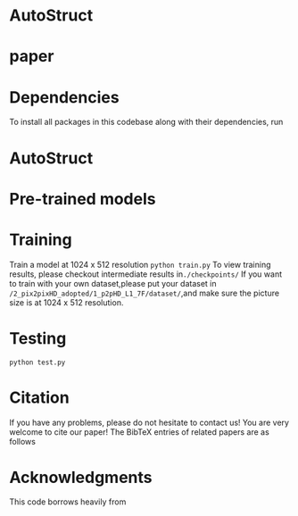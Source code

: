 # AutoStruct   
# paper 

# Dependencies 
To install all packages in this codebase along with their dependencies, run

# AutoStruct


# Pre-trained models  

# Training
Train a model at 1024 x 512 resolution
`python train.py`
To view training results, please checkout intermediate results in`./checkpoints/`
If you want to train with your own dataset,please put your dataset in `/2_pix2pixHD_adopted/1_p2pHD_L1_7F/dataset/`,and make sure the picture size is at 1024 x 512 resolution.

# Testing  
`python test.py`

# Citation
If you have any problems, please do not hesitate to contact us! You are very welcome to cite our paper!
The BibTeX entries of related papers are as follows


# Acknowledgments
This code borrows heavily from

